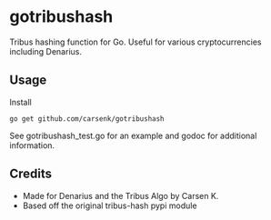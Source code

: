 gotribushash
===============

Tribus hashing function for Go. Useful for various cryptocurrencies including Denarius.

Usage
-----

Install

    go get github.com/carsenk/gotribushash


See gotribushash_test.go for an example and godoc for additional information. 


Credits
-------

* Made for Denarius and the Tribus Algo by Carsen K.
* Based off the original tribus-hash pypi module

